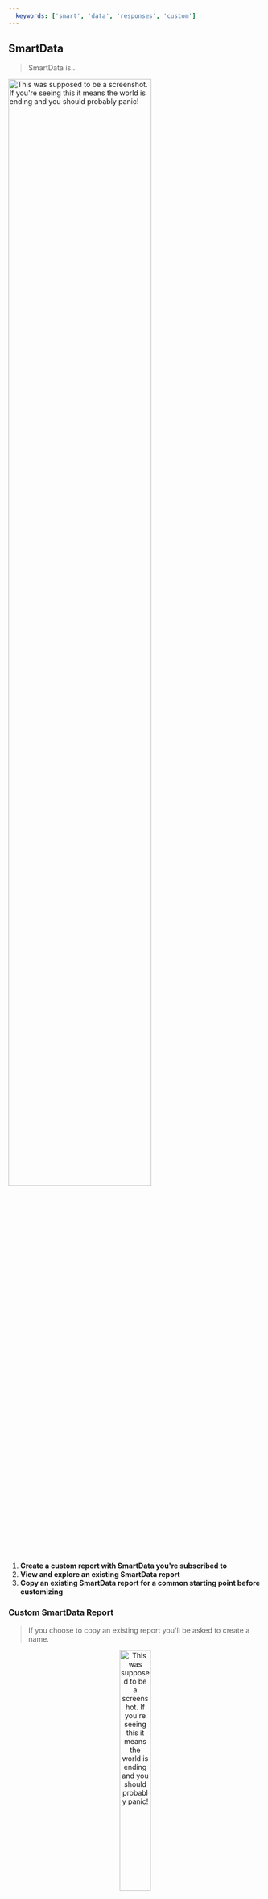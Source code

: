 ```yaml
---
  keywords: ['smart', 'data', 'responses', 'custom']
---
```


## SmartData

> SmartData is...

<img src="https://s3.amazonaws.com/peer60_organizations/documentation+tbd/smart_data_overview/SmartData+Library.png" alt="This was supposed to be a screenshot. If you're seeing this it means the world is ending and you should probably panic!" width="75%" height="75%">

1. **Create a custom report with SmartData you're subscribed to**
2. **View and explore an existing SmartData report**
3. **Copy an existing SmartData report for a common starting point before customizing**

### Custom SmartData Report

> If you choose to copy an existing report you'll be asked to create a name. 

<center>
<img src="https://s3.amazonaws.com/peer60_organizations/documentation+tbd/smart_data_overview/copy+report+box.png" alt="This was supposed to be a screenshot. If you're seeing this it means the world is ending and you should probably panic!" width="35%" height="35%">
</center>

> Whether you're creating a new custom report from scratch or from a copy you'll be brought to a configuration screen

<center>
<img src="https://s3.amazonaws.com/peer60_organizations/documentation+tbd/smart_data_overview/Configure+Report.png" alt="This was supposed to be a screenshot. If you're seeing this it means the world is ending and you should probably panic!" width="35%" height="35%">
</center>

1. **Name your Custom Report**
2. 

<center>
<img src="https://s3.amazonaws.com/peer60_organizations/documentation+tbd/smart_data_overview/configure+report+by+question.png" alt="This was supposed to be a screenshot. If you're seeing this it means the world is ending and you should probably panic!" width="75%" height="75%">
</center>

<center>
<img src="https://s3.amazonaws.com/peer60_organizations/documentation+tbd/smart_data_overview/configure+report+by+question+type.png" alt="This was supposed to be a screenshot. If you're seeing this it means the world is ending and you should probably panic!" width="75%" height="75%">
</center>

